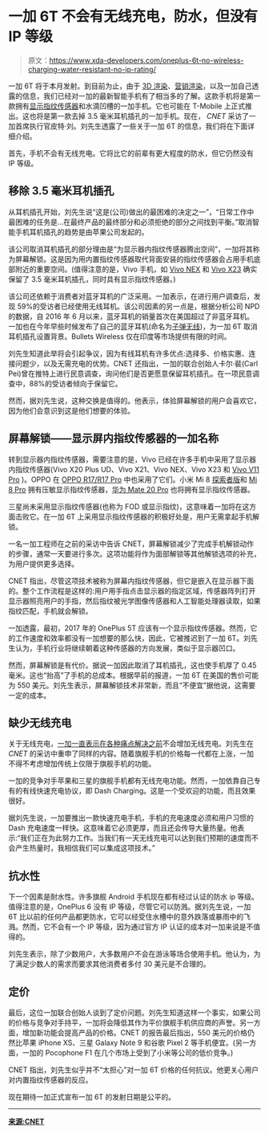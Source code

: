 # 一加 6T 不会有无线充电，防水，但没有 IP 等级

> 原文：<https://www.xda-developers.com/oneplus-6t-no-wireless-charging-water-resistant-no-ip-rating/>

一加 6T 将于本月发射。到目前为止，由于 [3D 渲染](https://www.xda-developers.com/oneplus-6t-3d-renders/)、[营销渲染](https://www.xda-developers.com/oneplus-6t-marketing-renders/)，以及一加自己透露的信息，我们已经对一加的最新智能手机有了相当多的了解。这款手机将是第一款拥有[显示指纹传感器](https://www.xda-developers.com/oneplus-6t-in-display-fingerprint-scanner/)和水滴凹槽的一加手机。它也可能在 T-Mobile 上正式推出。这也将是第一款去掉 3.5 毫米耳机插孔的一加手机。现在， *CNET* 采访了一加首席执行官皮特·刘。刘先生透露了一些关于一加 6T 的信息，我们将在下面详细介绍。

首先，手机不会有无线充电。它将比它的前辈有更大程度的防水，但它仍然没有 IP 等级。

## 移除 3.5 毫米耳机插孔

从耳机插孔开始，刘先生说“这是(公司)做出的最困难的决定之一”，“日常工作中最困难的任务是...在最终产品的最终部分和必须拒绝的部分之间找到平衡。”取消智能手机耳机插孔的趋势是由苹果公司发起的。

该公司取消耳机插孔的部分理由是“为显示器内指纹传感器腾出空间”，一加将其称为屏幕解锁。这是因为用内置指纹传感器取代背面安装的指纹传感器会占用手机底部附近的重要空间。(值得注意的是，Vivo 手机，如 [Vivo NEX](https://www.xda-developers.com/vivo-nex-india-launch/) 和 [Vivo X23](https://www.xda-developers.com/vivo-x23-snapdragon-670-china/) 确实保留了 3.5 毫米耳机插孔，同时具有显示指纹传感器。)

该公司还依赖于消费者对蓝牙耳机的广泛采用。一加表示，在进行用户调查后，发现 59%的受访者已经使用无线耳机。该公司因素的另一点是，根据分析公司 NPD 的数据，自 2016 年 6 月以来，蓝牙耳机的销量首次在美国超过了非蓝牙耳机。一加也在今年早些时候发布了自己的蓝牙耳机(命名为[子弹无线](https://www.xda-developers.com/oneplus-bullets-wireless-review/))，为一加 6T 取消耳机插孔设置背景。Bullets Wireless 仅在印度等市场提供有限的时间。

刘先生知道此举将会引起争议，因为有线耳机有许多优点:选择多、价格实惠、连接问题少，以及无需充电的优势。CNET 还指出，一加的联合创始人卡尔·裴(Carl Pei)曾在推特上进行民意调查，询问他们是否更愿意保留耳机插孔。在一项民意调查中，88%的受访者倾向于保留它。

然而，据刘先生说，这种交换是值得的。他表示，体验屏幕解锁的用户会喜欢它，因为他们会意识到这是他们想要的体验。

## 屏幕解锁——显示屏内指纹传感器的一加名称

转到显示器内指纹传感器，需要注意的是，Vivo 已经在许多手机中采用了显示器内指纹传感器(Vivo X20 Plus UD、Vivo X21、Vivo NEX、Vivo X23 和 [Vivo V11 Pro](https://www.xda-developers.com/vivo-v11-pro-specs-pricing-availability/) )。OPPO 在 [OPPO R17/R17 Pro](https://www.xda-developers.com/oppo-r17-oppo-r17-pro-waterdrop-notch-in-display-fingerprint/) 中也采用了它们。小米 Mi 8 [探索者版](https://www.xda-developers.com/xiaomi-mi-8-mi-8-explorer-edition-mi-8-se-china-launch/)和 [Mi 8 Pro](https://www.xda-developers.com/xiaomi-mi-8-pro-pressure-sensitive-in-display-fingerprint-scanner/) 拥有压敏显示指纹传感器，[华为 Mate 20 Pro](https://www.xda-developers.com/huawei-mate-20-pro-cases-nm-card-wireless-charger/) 也将拥有显示指纹传感器。

三星尚未采用显示指纹传感器(也称为 FOD 或显示指纹)，这意味着一加将在这方面击败它。在一加 6T 上采用显示指纹传感器的积极好处是，用户无需拿起手机解锁。

一名一加工程师在之前的采访中告诉 CNET，屏幕解锁减少了完成手机解锁动作的步骤，通常一天要进行多次。这项功能将作为面部解锁等其他解锁选项的补充，为用户提供更多选择。

CNET 指出，尽管这项技术被称为屏幕内指纹传感器，但它是嵌入在显示器下面的。整个工作流程是这样的:用户用手指点击显示器的指定区域，传感器阵列打开显示器照亮用户的手指，然后指纹被光学图像传感器和人工智能处理器读取，如果指纹匹配，手机就会解锁。

一加透露，最初，2017 年的 OnePlus 5T 应该有一个显示指纹传感器。然而，它的工作速度和效率都没有一加想要的那么快，因此，它被推迟到了一加 6T。刘先生认为，手机行业将继续朝着这种传感器的方向发展，类似于显示器凹口。

然而，屏幕解锁是有代价。据说一加因此取消了耳机插孔，这也使手机厚了 0.45 毫米。这也“抬高”了手机的总成本。根据早前的报道，一加 6T 在美国的售价可能为 550 美元。刘先生表示，屏幕解锁技术非常新，而且“不便宜”据他说，这需要一定的成本。

## 缺少无线充电

关于无线充电，[一加一直表示在](https://www.xda-developers.com/oneplus-explains-wireless-charging/)[各种痛点解决之前](https://www.xda-developers.com/oneplus-6-launched-india-price-starts-rs-34999/)不会增加无线充电。刘先生在 *CNET* 的采访中重申了同样的内容。随着旗舰手机的价格每一代都在上涨，一加不得不考虑增加传统上仅限于旗舰手机的功能。

一加的竞争对手苹果和三星的旗舰手机都有无线充电功能。然而，一加依靠自己专有的有线快速充电协议，即 Dash Charging。这是一个受欢迎的功能，而且效果很好。

据刘先生说，一加要推出一款快速充电手机，手机的充电速度必须和用户习惯的 Dash 充电速度一样快。这意味着它必须更厚，而且还会传导大量热量。他表示:“我们正在为此努力工作。当我们有一天无线充电可以达到我们预期的速度而不会产生热量时，我相信我们可以集成这项技术。”

## 抗水性

下一个因素是耐水性。许多旗舰 Android 手机现在都有经过认证的防水 ip 等级。值得注意的是，OnePlus 6 没有 IP 等级，尽管它可以防溅。据刘先生说，一加 6T 比以前的任何产品都更防水，它可以经受住水槽中的意外跌落或暴雨中的飞溅。然而，它不会有一个 IP 等级，因为通过官方 IP 认证的成本对一加来说是不值得的。

刘先生表示，除了少数用户，大多数用户不会在游泳等场合使用手机。他认为，为了满足少数人的需求而要求其他消费者多付 30 美元是不合理的。

## 定价

最后，这位一加联合创始人谈到了定价问题。刘先生知道这样一个事实，如果公司的价格与竞争对手持平，一加将会降低其作为平价旗舰手机供应商的声誉。另一方面，增加新功能会提高产品的价格。CNET 的报告最后指出，550 美元的价格仍然比苹果 iPhone XS、三星 Galaxy Note 9 和谷歌 Pixel 2 等手机便宜。(另一方面，一加的 Pocophone F1 在几个市场上受到了小米等公司的低价竞争。)

CNET 指出，刘先生似乎并不“太担心”对一加 6T 价格的任何抗议。他更关心用户对内置指纹传感器的反应。

现在期待一加正式宣布一加 6T 的发射日期是公平的。

* * *

[**来源:CNET**](https://www.cnet.com/news/oneplus-ceo-6ts-in-screen-fingerprint-sensor-wins-over-missing-headphone-jack/)